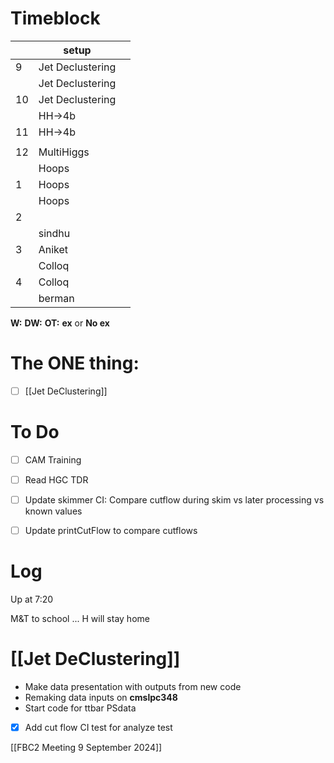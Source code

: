 # Timeblock

|     | setup            |     |
| --- | ---------------- | --- |
| 9   | Jet Declustering |     |
|     | Jet Declustering |     |
| 10  | Jet Declustering |     |
|     | HH->4b           |     |
| 11  | HH->4b           |     |
|     |                  |     |
| 12  | MultiHiggs       |     |
|     | Hoops            |     |
| 1   | Hoops            |     |
|     | Hoops            |     |
| 2   |                  |     |
|     | sindhu           |     |
| 3   | Aniket           |     |
|     | Colloq           |     |
| 4   | Colloq           |     |
|     | berman           |     |

**W:**
**DW:**
**OT:**
**ex** or **No ex**

# The ONE thing: 
- [ ] [[Jet DeClustering]]


# To Do
- [ ] CAM Training
- [ ] Read HGC TDR
- [ ] Update skimmer CI: Compare cutflow during skim vs later processing vs known values
- [ ] Update printCutFlow to compare cutflows


# Log

Up at 7:20 

M&T to school ... H will stay home


# [[Jet DeClustering]]
- Make data presentation with outputs from new code
- Remaking data inputs on **cmslpc348**
- Start code for ttbar PSdata
- [x] Add cut flow CI test for analyze test

[[FBC2 Meeting 9 September 2024]]

